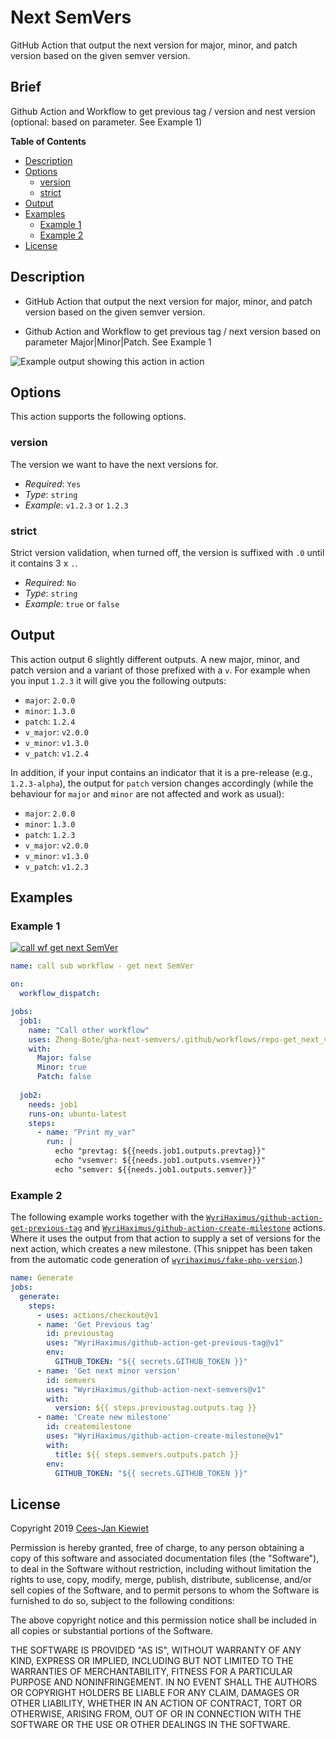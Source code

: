 # Next SemVers

GitHub Action that output the next version for major, minor, and patch version based on the given semver version.


## Brief

Github Action and Workflow to get previous tag / version and nest version (optional: based on parameter. See Example 1)



<!-- START doctoc generated TOC please keep comment here to allow auto update -->
<!-- DON'T EDIT THIS SECTION, INSTEAD RE-RUN doctoc TO UPDATE -->
**Table of Contents**

- [Description](#description)
- [Options](#options)
  - [version](#version)
  - [strict](#strict)
- [Output](#output)
- [Examples](#examples)
  - [Example 1](#example-1)
  - [Example 2](#example-2)
- [License](#license)

<!-- END doctoc generated TOC please keep comment here to allow auto update -->



## Description

- GitHub Action that output the next version for major, minor, and patch version based on the given semver version.

- Github Action and Workflow to get previous tag / next version based on parameter Major|Minor|Patch. See Example 1


![Example output showing this action in action](images/output.png)

## Options

This action supports the following options.

### version

The version we want to have the next versions for.

* *Required*: `Yes`
* *Type*: `string`
* *Example*: `v1.2.3` or `1.2.3`

### strict

Strict version validation, when turned off, the version is suffixed with `.0` until it contains 3 x `.`.

* *Required*: `No`
* *Type*: `string`
* *Example*: `true` or `false`

## Output

This action output 6 slightly different outputs. A new major, minor, and patch version and a variant of those prefixed
with a `v`. For example when you input `1.2.3` it will give you the following outputs:

* `major`: `2.0.0`
* `minor`: `1.3.0`
* `patch`: `1.2.4`
* `v_major`: `v2.0.0`
* `v_minor`: `v1.3.0`
* `v_patch`: `v1.2.4`

In addition, if your input contains an indicator that it is a pre-release (e.g., `1.2.3-alpha`), the output for `patch` version changes accordingly (while the behaviour for `major` and `minor` are not affected and work as usual):

* `major`: `2.0.0`
* `minor`: `1.3.0`
* `patch`: `1.2.3`
* `v_major`: `v2.0.0`
* `v_minor`: `v1.3.0`
* `v_patch`: `v1.2.3`


## Examples

### Example 1

[![call wf get next SemVer](https://github.com/Zheng-Bote/gha-next-semvers/actions/workflows/repo_call_repo-get_next_version.yml/badge.svg)](https://github.com/Zheng-Bote/gha-next-semvers/actions/workflows/repo_call_repo-get_next_version.yml)

```yaml
name: call sub workflow - get next SemVer

on:
  workflow_dispatch:

jobs:
  job1:
    name: "Call other workflow"
    uses: Zheng-Bote/gha-next-semvers/.github/workflows/repo-get_next_version.yml@master
    with:
      Major: false
      Minor: true
      Patch: false
  
  job2:
    needs: job1
    runs-on: ubuntu-latest
    steps:
      - name: "Print my_var"
        run: |
          echo "prevtag: ${{needs.job1.outputs.prevtag}}"
          echo "vsemver: ${{needs.job1.outputs.vsemver}}"
          echo "semver: ${{needs.job1.outputs.semver}}"
```



### Example 2


The following example works together with the [`WyriHaximus/github-action-get-previous-tag`](https://github.com/marketplace/actions/get-latest-tag)
and [`WyriHaximus/github-action-create-milestone`](https://github.com/marketplace/actions/create-milestone) actions.
Where it uses the output from that action to supply a set of versions for the next action, which creates a new
milestone. (This snippet has been taken from the automatic code generation of [`wyrihaximus/fake-php-version`](https://github.com/wyrihaximus/php-fake-php-version/).)

```yaml
name: Generate
jobs:
  generate:
    steps:
      - uses: actions/checkout@v1
      - name: 'Get Previous tag'
        id: previoustag
        uses: "WyriHaximus/github-action-get-previous-tag@v1"
        env:
          GITHUB_TOKEN: "${{ secrets.GITHUB_TOKEN }}"
      - name: 'Get next minor version'
        id: semvers
        uses: "WyriHaximus/github-action-next-semvers@v1"
        with:
          version: ${{ steps.previoustag.outputs.tag }}
      - name: 'Create new milestone'
        id: createmilestone
        uses: "WyriHaximus/github-action-create-milestone@v1"
        with:
          title: ${{ steps.semvers.outputs.patch }}
        env:
          GITHUB_TOKEN: "${{ secrets.GITHUB_TOKEN }}"
```

## License ##

Copyright 2019 [Cees-Jan Kiewiet](http://wyrihaximus.net/)

Permission is hereby granted, free of charge, to any person
obtaining a copy of this software and associated documentation
files (the "Software"), to deal in the Software without
restriction, including without limitation the rights to use,
copy, modify, merge, publish, distribute, sublicense, and/or sell
copies of the Software, and to permit persons to whom the
Software is furnished to do so, subject to the following
conditions:

The above copyright notice and this permission notice shall be
included in all copies or substantial portions of the Software.

THE SOFTWARE IS PROVIDED "AS IS", WITHOUT WARRANTY OF ANY KIND,
EXPRESS OR IMPLIED, INCLUDING BUT NOT LIMITED TO THE WARRANTIES
OF MERCHANTABILITY, FITNESS FOR A PARTICULAR PURPOSE AND
NONINFRINGEMENT. IN NO EVENT SHALL THE AUTHORS OR COPYRIGHT
HOLDERS BE LIABLE FOR ANY CLAIM, DAMAGES OR OTHER LIABILITY,
WHETHER IN AN ACTION OF CONTRACT, TORT OR OTHERWISE, ARISING
FROM, OUT OF OR IN CONNECTION WITH THE SOFTWARE OR THE USE OR
OTHER DEALINGS IN THE SOFTWARE.

